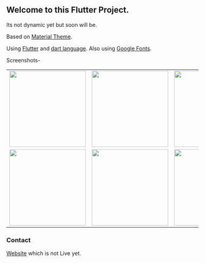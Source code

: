 ## Welcome to this Flutter Project.

Its not dynamic yet but soon will be.

Based on [Material Theme](https://material.io/).

Using [Flutter](https://flutter.dev/) and [dart language](https://dart.dev/).
Also using [Google Fonts](https://fonts.google.com/).

Screenshots-

<div style="text-align: center">
  <table>
    <tr>
  <td style="text-align: center">
    <img src="https://i.imgur.com/SI6A9tB.png" width="200"/></a>
  </td>
  <td style="text-align: center">
  <img src="https://i.imgur.com/uJzlXaO.png" width="200"/>
</td>
  <td style="text-align: center">
<img src="https://i.imgur.com/LBd2RwT.png" width="200"/>
</td>
  </td>
  <td style="text-align: center">
<img src="https://i.imgur.com/EidAlej.png" width="200"/>
</td>

</tr>
<tr>
  <td style="text-align: center">
    <img src="https://i.imgur.com/5qq6NZz.png" width="200"/></a>
  </td>
  <td style="text-align: center">
  <img src="https://i.imgur.com/FkCpZTV.png" width="200"/>
</td>
  <td style="text-align: center">
<img src="https://i.imgur.com/LhW7CfR.png" width="200"/>
</td>
  </td>
  <td style="text-align: center">
<img src="https://i.imgur.com/92lkchO.png" width="200"/>
</td>

</tr>
  
</table></div>

### Contact
[Website](https://ashishs2205.github.io/Website/) which is not Live yet.
